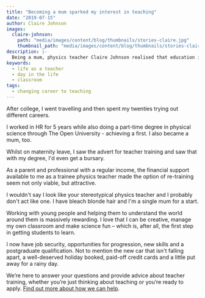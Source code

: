```yaml
---
title: "Becoming a mum sparked my interest in teaching"
date: "2019-07-15"
author: Claire Johnson
images:
  claire-johnson:
    path: "media/images/content/blog/thumbnails/stories-claire.jpg"
    thumbnail_path: "media/images/content/blog/thumbnails/stories-claire.jpg"
description: |-
  Being a mum, physics teacher Claire Johnson realised that education in this country was more important to her than ever.
keywords:
  - life as a teacher
  - day in the life
  - classroom
tags:
  - changing career to teaching
---
```


After college, I went travelling and then spent my twenties trying out different careers.

I worked in HR for 5 years while also doing a part-time degree in physical science through The Open University - achieving a first. I also became a mum, too.

Whilst on maternity leave, I saw the advert for teacher training and saw that with my degree, I'd even get a bursary.

As a parent and professional with a regular income, the financial support available to me as a trainee physics teacher made the option of re-training seem not only viable, but attractive.

I wouldn't say I look like your stereotypical physics teacher and I probably don't act like one. I have bleach blonde hair and I'm a single mum for a start.

Working with young people and helping them to understand the world around them is massively rewarding. I love that I can be creative, manage my own classroom and make science fun – which is, after all, the first step in getting students to learn.

I now have job security, opportunities for progression, new skills and a postgraduate qualification. Not to mention the new car that isn't falling apart, a well-deserved holiday booked, paid-off credit cards and a little put away for a rainy day.

We’re here to answer your questions and provide advice about teacher training, whether you’re just thinking about teaching or you’re ready to apply. [Find out more about how we can help](/help-and-support).
